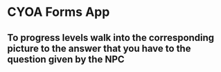 # CYOA Forms App
 
## To progress levels walk into the corresponding picture to the answer that you have to the question given by the NPC